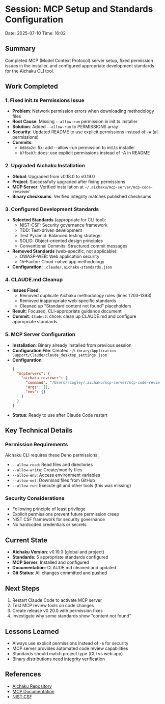 # Session: MCP Setup and Standards Configuration

Date: 2025-07-10 Time: 16:02

## Summary

Completed MCP (Model Context Protocol) server setup, fixed permission issues in the installer, and configured
appropriate development standards for the Aichaku CLI tool.

## Work Completed

### 1. Fixed init.ts Permissions Issue

- **Problem**: Network permission errors when downloading methodology files
- **Root Cause**: Missing `--allow-run` permission in init.ts installer
- **Solution**: Added `--allow-run` to PERMISSIONS array
- **Security**: Updated README to use explicit permissions instead of `-A` (all permissions)
- **Commits**:
  - `0d8da2c`: fix: add --allow-run permission to init.ts installer
  - `87fbe07`: docs: use explicit permissions instead of -A in README

### 2. Upgraded Aichaku Installation

- **Global**: Upgraded from v0.18.0 to v0.19.0
- **Project**: Successfully upgraded after fixing permissions
- **MCP Server**: Verified installation at `~/.aichaku/mcp-server/mcp-code-reviewer`
- **Binary checksums**: Verified integrity matches published checksums

### 3. Configured Development Standards

- **Selected Standards** (appropriate for CLI tool):
  - NIST-CSF: Security governance framework
  - TDD: Test-driven development
  - Test Pyramid: Balanced testing strategy
  - SOLID: Object-oriented design principles
  - Conventional Commits: Structured commit messages
- **Removed Standards** (web-specific, not applicable):
  - OWASP-WEB: Web application security
  - 15-Factor: Cloud-native app methodology
- **Configuration**: `.claude/.aichaku-standards.json`

### 4. CLAUDE.md Cleanup

- **Issues Fixed**:
  - Removed duplicate Aichaku methodology rules (lines 1203-1393)
  - Removed inappropriate web-specific standards
  - Cleaned up "Standard content not found" placeholders
- **Result**: Focused, CLI-appropriate guidance document
- **Commit**: `43adec2`: chore: clean up CLAUDE.md and configure appropriate standards

### 5. MCP Server Configuration

- **Installation**: Binary already installed from previous session
- **Configuration File**: Created `~/Library/Application Support/Claude/claude_desktop_settings.json`
- **Configuration**:
  ```json
  {
    "mcpServers": {
      "aichaku-reviewer": {
        "command": "/Users/rcogley/.aichaku/mcp-server/mcp-code-reviewer",
        "args": [],
        "env": {}
      }
    }
  }
  ```
- **Status**: Ready to use after Claude Code restart

## Key Technical Details

### Permission Requirements

Aichaku CLI requires these Deno permissions:

- `--allow-read`: Read files and directories
- `--allow-write`: Create/modify files
- `--allow-env`: Access environment variables
- `--allow-net`: Download files from GitHub
- `--allow-run`: Execute git and other tools (this was missing)

### Security Considerations

- Following principle of least privilege
- Explicit permissions prevent future permission creep
- NIST CSF framework for security governance
- No hardcoded credentials or secrets

## Current State

- **Aichaku Version**: v0.19.0 (global and project)
- **Standards**: 5 appropriate standards configured
- **MCP Server**: Installed and configured
- **Documentation**: CLAUDE.md cleaned and updated
- **Git Status**: All changes committed and pushed

## Next Steps

1. Restart Claude Code to activate MCP server
2. Test MCP review tools on code changes
3. Create release v0.20.0 with permission fixes
4. Investigate why some standards show "content not found"

## Lessons Learned

- Always use explicit permissions instead of `-A` for security
- MCP server provides automated code review capabilities
- Standards should match project type (CLI vs web app)
- Binary distributions need integrity verification

## References

- [Aichaku Repository](https://github.com/RickCogley/aichaku)
- [MCP Documentation](https://github.com/RickCogley/aichaku/tree/main/mcp-server)
- [NIST CSF](https://www.nist.gov/cyberframework)
